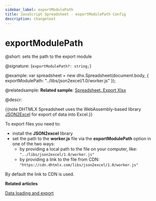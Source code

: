 ```yaml
---
sidebar_label: exportModulePath
title: JavaScript Spreadsheet - exportModulePath Config
description: changetext
---
```


# exportModulePath

@short: sets the path to the export module

@signature: {`exportModulePath?: string;`}

@example:
var spreadsheet = new dhx.Spreadsheet(document.body, {
    exportModulePath: "../libs/json2excel/1.0/worker.js"
});

@relatedsample:
**Related sample**: [Spreadsheet. Export Xlsx](https://snippet.dhtmlx.com/btyo3j8s)

@descr:

{{note DHTMLX Spreadsheet uses the WebAssembly-based library [JSON2Excel](https://github.com/dhtmlx/json2excel) for export of data into Excel.}}

To export files you need to:

- install the **JSON2excel** library
- set the path to the **worker.js** file via the **exportModulePath** option in one of the two ways:
  - by providing a local path to the file on your computer, like: `"../libs/json2excel/1.0/worker.js"`
  - by providing a link to the file from CDN: `"https://cdn.dhtmlx.com/libs/json2excel/1.0/worker.js"`

By default the link to CDN is used.

**Related articles**

[Data loading and export](loading_data.md#exporting-data)
